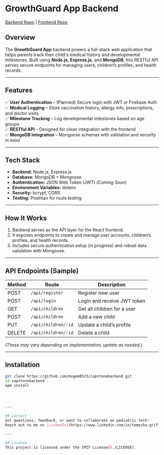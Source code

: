 # GrowthGuard App Backend  
[Backend Repo](https://github.com/msgem0523/capstonebackend) | [Frontend Repo](https://github.com/msgem0523/capstonefrontend)

## Overview  
The **GrowthGuard App** backend powers a full-stack web application that helps parents track their child's medical history and developmental milestones. Built using **Node.js**, **Express.js**, and **MongoDB**, this RESTful API serves secure endpoints for managing users, children’s profiles, and health records.

---

## Features  
✅ **User Authentication** – (Planned) Secure login with JWT or Firebase Auth  
✅ **Medical Logging** – Store vaccination history, allergy info, prescriptions, and doctor visits  
✅ **Milestone Tracking** – Log developmental milestones based on age groups  
✅ **RESTful API** – Designed for clean integration with the frontend  
✅ **MongoDB Integration** – Mongoose schemas with validation and security in mind  

---

## Tech Stack  
- **Backend:** Node.js, Express.js  
- **Database:** MongoDB + Mongoose  
- **Authentication:** JSON Web Token (JWT) *(Coming Soon)*  
- **Environment Variables:** dotenv  
- **Security:** bcrypt, CORS  
- **Testing:** Postman for route testing

---

## How It Works  
1. Backend serves as the API layer for the React frontend.  
2. It exposes endpoints to create and manage user accounts, children’s profiles, and health records.  
3. Includes secure authentication setup (in progress) and robust data validation with Mongoose.

---

## API Endpoints (Sample)

| Method | Route               | Description                      |
|--------|---------------------|----------------------------------|
| POST   | `/api/register`     | Register new user                |
| POST   | `/api/login`        | Login and receive JWT token      |
| GET    | `/api/children`     | Get all children for a user      |
| POST   | `/api/children`     | Add a new child                  |
| PUT    | `/api/children/:id` | Update a child’s profile         |
| DELETE | `/api/children/:id` | Delete a child                   |

*(These may vary depending on implementation; update as needed.)*

---

## Installation

```bash
git clone https://github.com/msgem0523/capstonebackend.git
cd capstonebackend
npm install




---

## Contact  
Got questions, feedback, or want to collaborate on pediatric tech?  
Reach out to me on [LinkedIn](https://www.linkedin.com/in/temecha-griffin/). 💜

---

## License  
This project is licensed under the [MIT License](./LICENSE).
